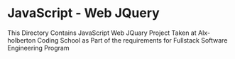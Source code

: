 # JavaScript - Web JQuery
This Directory Contains JavaScript Web JQuary Project Taken at Alx-holberton Coding School as Part of the requirements for Fullstack Software Engineering Program
